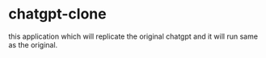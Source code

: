 # chatgpt-clone
this application  which will replicate the original chatgpt and it will run same as the original.
